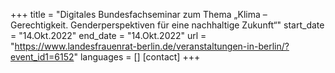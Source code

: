 +++
title = "Digitales Bundesfachseminar zum Thema „Klima – Gerechtigkeit. Genderperspektiven für eine nachhaltige Zukunft“"
start_date = "14.Okt.2022"
end_date = "14.Okt.2022"
url = "https://www.landesfrauenrat-berlin.de/veranstaltungen-in-berlin/?event_id1=6152"
languages = []
[contact]
+++